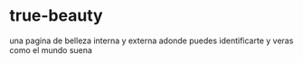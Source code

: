 # true-beauty
una pagina de belleza interna y externa adonde puedes identificarte y veras como el mundo suena 
